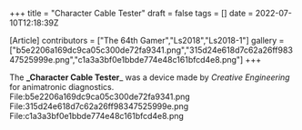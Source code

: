 +++
title = "Character Cable Tester"
draft = false
tags = []
date = 2022-07-10T12:18:39Z

[Article]
contributors = ["The 64th Gamer","Ls2018","Ls2018-1"]
gallery = ["b5e2206a169dc9ca05c300de72fa9341.png","315d24e618d7c62a26ff98347525999e.png","c1a3a3bf0e1bbde774e48c161bfcd4e8.png"]
+++

The **_Character Cable Tester**_ was a device made by _Creative Engineering_ for animatronic diagnostics.
<gallery>
File:b5e2206a169dc9ca05c300de72fa9341.png
File:315d24e618d7c62a26ff98347525999e.png
File:c1a3a3bf0e1bbde774e48c161bfcd4e8.png
</gallery>